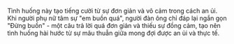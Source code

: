 Tình huống này tạo tiếng cười từ sự đơn giản và vô cảm trong cách an ủi. Khi người phụ nữ tâm sự "em buồn quá", người đàn ông chỉ đáp lại ngắn gọn "Đừng buồn" - một câu trả lời quá đơn giản và thiếu sự đồng cảm, tạo nên tình huống hài hước từ sự mâu thuẫn giữa mong đợi được an ủi và thực tế.
